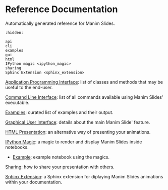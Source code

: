 # Reference Documentation

Automatically generated reference for Manim Slides.

```{toctree}
:hidden:

api
cli
examples
gui
html
IPython magic <ipython_magic>
sharing
Sphinx Extension <sphinx_extension>
```

[Application Programming Interface](./api): list of classes and methods that may
be useful to the end-user.

[Command Line Interface](./cli): list of all commands available using Manim
Slides' executable.

[Examples](./examples): curated list of examples and their output.

[Graphical User Interface](./gui): details about the main Manim Slide' feature.

[HTML Presentation](./html): an alternative way of presenting your animations.

[IPython Magic](./ipython_magic): a magic to render and display Manim Slides inside notebooks.

+ [Example](./magic_example): example notebook using the magics.

[Sharing](./sharing): how to share your presentation with others.


[Sphinx Extension](./sphinx_extension): a Sphinx extension for diplaying Manim Slides animations within your documentation.
